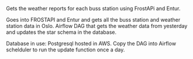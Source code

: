 Gets the weather reports for each buss station using FrostAPi and Entur.

Goes into FROSTAPI and Entur and gets all the buss station and weather station data in Oslo.
Airflow DAG that gets the weather data from yesterday and updates the star schema in the database.

Database in use: Postgresql hosted in AWS.
Copy the DAG into Airflow schelduler to run the update function once a day.
